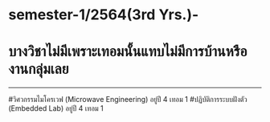 # semester-1/2564(3rd Yrs.)-
# บางวิชาไม่มีเพราะเทอมนั้นแทบไม่มีการบ้านหรืองานกลุ่มเลย
---------------------------------------------------------
#วิศวกรรมไมโครเวฟ (Microwave Engineering) อยู่ปี 4 เทอม 1
#ปฏิบัติการระบบฝังตัว (Embedded Lab) อยู่ปี 4 เทอม 1
